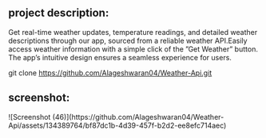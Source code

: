 <h2>project description:</h2>
    Get real-time weather updates, temperature readings, and detailed weather descriptions through our app, sourced from a
reliable weather API.Easily access weather information with a simple click of the ”Get Weather” button. The app’s intuitive design ensures a
seamless experience for users.


git clone https://github.com/Alageshwaran04/Weather-Api.git
<h2>screenshot:</h2>
![Screenshot (46)](https://github.com/Alageshwaran04/Weather-Api/assets/134389764/bf87dc1b-4d39-457f-b2d2-ee8efc714aec)

